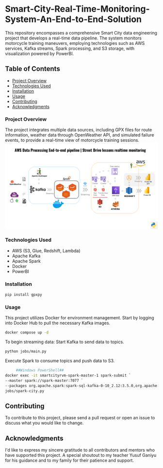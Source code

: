 # Smart-City-Real-Time-Monitoring-System-An-End-to-End-Solution

This repository encompasses a comprehensive Smart City data engineering project that develops a real-time data pipeline. The system monitors motorcycle training maneuvers, employing technologies such as AWS services, Kafka streams, Spark processing, and S3 storage, with visualization powered by PowerBI.

## Table of Contents

- [Project Overview](#project-overview)
- [Technologies Used](#technologies-used)
- [Installation](#installation)
- [Usage](#usage)
- [Contributing](#contributing)
- [Acknowledgments](#acknowledgments)

### Project Overview

The project integrates multiple data sources, including GPX files for route information, weather data through OpenWeather API, and simulated failure events, to provide a real-time view of motorcycle training sessions.
![Project_architecture.png](Assets%2FProject_architecture.png)
### Technologies Used

- AWS (S3, Glue, Redshift, Lambda)
- Apache Kafka
- Apache Spark
- Docker
- PowerBI

### Installation

```bash
pip install gpxpy
```
### Usage

This project utilizes Docker for environment management. Start by logging into Docker Hub to pull the necessary Kafka images. 
```bash
docker compose up -d
```

To begin streaming data:
Start Kafka to send data to topics.

```bash
python jobs/main.py
```
Execute Spark to consume topics and push data to S3.

```bash
     ##Windows PowerShell##
docker exec -it smartcityrvm-spark-master-1 spark-submit `
--master spark://spark-master:7077 `
--packages org.apache.spark:spark-sql-kafka-0-10_2.12:3.5.0,org.apache.hadoop:hadoop-aws:3.3.1,com.amazonaws:aws-java-sdk:1.11.469 `
jobs/spark-city.py
```

## Contributing
To contribute to this project, please send a pull request or open an issue to discuss what you would like to change.

## Acknowledgments
I'd like to express my sincere gratitude to all contributors and mentors who have supported this project. A special shoutout to my teacher Yusuf Ganiyu for his guidance and to my family for their patience and support.
